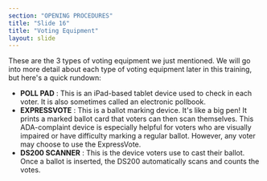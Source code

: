 ```yaml
---
section: "OPENING PROCEDURES"
title: "Slide 16"
title: "Voting Equipment"
layout: slide
---
```


These are the 3 types of voting equipment we just mentioned. We will go into more detail about each type of voting equipment later in this training, but here's a quick rundown:

- **POLL PAD** : This is an iPad-based tablet device used to check in each voter. It is also sometimes called an electronic pollbook.
- **EXPRESSVOTE** : This is a ballot marking device. It's like a big pen! It prints a marked ballot card that voters can then scan themselves. This ADA-complaint device is especially helpful for voters who are visually impaired or have difficulty marking a regular ballot. However, any voter may choose to use the ExpressVote.
- **DS200 SCANNER** : This is the device voters use to cast their ballot. Once a ballot is inserted, the DS200 automatically scans and counts the votes.